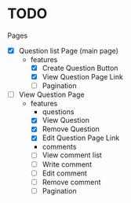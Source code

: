 # TODO

Pages  
- [x] Question list Page (main page)  
  - features  
    - [x] Create Question Button  
    - [x] View Question Page Link 
    - [ ] Pagination 
- [ ] View Question Page
  - features  
    - questions
    - [x] View Question
    - [x] Remove Question
    - [x] Edit Question Page Link
    - comments
    - [ ] View comment list
    - [ ] Write comment
    - [ ] Edit comment
    - [ ] Remove comment
    - [ ] Pagination
